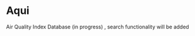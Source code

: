 # Aqui
Air Quality Index Database (in progress) , search functionality will be added

<imc src="https://i.imgur.com/rYFxurT.gif">

